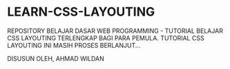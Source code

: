 # LEARN-CSS-LAYOUTING
REPOSITORY BELAJAR DASAR WEB PROGRAMMING - TUTORIAL BELAJAR CSS LAYOUTING TERLENGKAP BAGI PARA PEMULA. TUTORIAL CSS LAYOUTING INI MASIH PROSES BERLANJUT...

DISUSUN OLEH, AHMAD WILDAN
